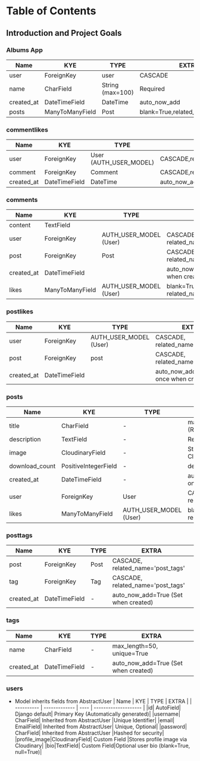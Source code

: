 # Table of Contents

## Introduction and Project Goals

### Albums App

| Name       | KYE             | TYPE             | EXTRA                            |
| ---------- | --------------- | ---------------- | -------------------------------- |
| user       | ForeignKey      | user             | CASCADE                          |
| name       | CharField       | String (max=100) | Required                         |
| created_at | DateTimeField   | DateTime         | auto_now_add                     |
| posts      | ManyToManyField | Post             | blank=True,related_name='albums' |

### commentlikes

| Name       | KYE           | TYPE                   | EXTRA                                |
| ---------- | ------------- | ---------------------- | ------------------------------------ |
| user       | ForeignKey    | User (AUTH_USER_MODEL) | CASCADE,related_name='comment_likes' |
| comment    | ForeignKey    | Comment                | CASCADE,related_name='comment_likes' |
| created_at | DateTimeField | DateTime               | auto_now_add                         |

### comments

| Name       | KYE             | TYPE                   | EXTRA                                     |
| ---------- | --------------- | ---------------------- | ----------------------------------------- |
| content    | TextField       |                        |                                           |
| user       | ForeignKey      | AUTH_USER_MODEL (User) | CASCADE, related_name='comments'          |
| post       | ForeignKey      | Post                   | CASCADE, related_name='comments'          |
| created_at | DateTimeField   |                        | auto_now_add=True (Set once when created) |
| likes      | ManyToManyField | AUTH_USER_MODEL (User) | blank=True, related_name='liked_comments' |

### postlikes

| Name       | KYE           | TYPE                   | EXTRA                                     |
| ---------- | ------------- | ---------------------- | ----------------------------------------- |
| user       | ForeignKey    | AUTH_USER_MODEL (User) | CASCADE, related_name='post_likes'        |
| post       | ForeignKey    | post                   | CASCADE, related_name='post_likes'        |
| created_at | DateTimeField |                        | auto_now_add=True (Set once when created) |

### posts

| Name           | KYE                  | TYPE                   | EXTRA                                     |
| -------------- | -------------------- | ---------------------- | ----------------------------------------- |
| title          | CharField            | -                      | max_length=100 (Required)                 |
| description    | TextField            | -                      | Required                                  |
| image          | CloudinaryField      | -                      | Stores image via Cloudinary               |
| download_count | PositiveIntegerField | -                      | default=0                                 |
| created_at     | DateTimeField        | -                      | auto_now_add=True (Set once when created) |
| user           | ForeignKey           | User                   | CASCADE, related_name='posts'             |
| likes          | ManyToManyField      | AUTH_USER_MODEL (User) | blank=True, related_name='liked_posts'    |

### posttags

| Name       | KYE           | TYPE | EXTRA                                |
| ---------- | ------------- | ---- | ------------------------------------ |
| post       | ForeignKey    | Post | CASCADE, related_name='post_tags'    |
| tag        | ForeignKey    | Tag  | CASCADE, related_name='post_tags'    |
| created_at | DateTimeField | -    | auto_now_add=True (Set when created) |

### tags

| Name       | KYE           | TYPE | EXTRA                                |
| ---------- | ------------- | ---- | ------------------------------------ |
| name       | CharField     | -    | max_length=50, unique=True           |
| created_at | DateTimeField | -    | auto_now_add=True (Set when created) |

### users

- Model inherits fields from AbstractUser
  | Name | KYE | TYPE | EXTRA |
  | ---------- | ------------- | ---- | -------------------- |
  |id| AutoField| Django default| Primary Key (Automatically generated)|
  |username| CharField| Inherited from AbstractUser |Unique Identifier|
  |email| EmailField| Inherited from AbstractUser| Unique, Optional|
  |password| CharField| Inherited from AbstractUser |Hashed for security|
  |profile_image|CloudinaryField| Custom Field |Stores profile image via Cloudinary|
  |bio|TextField| Custom Field|Optional user bio (blank=True, null=True)|
